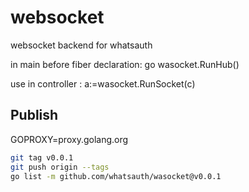 # websocket

websocket backend for whatsauth

in main before fiber declaration:
go wasocket.RunHub()

use in controller :
a:=wasocket.RunSocket(c)

## Publish

GOPROXY=proxy.golang.org

```sh
git tag v0.0.1
git push origin --tags
go list -m github.com/whatsauth/wasocket@v0.0.1
```
